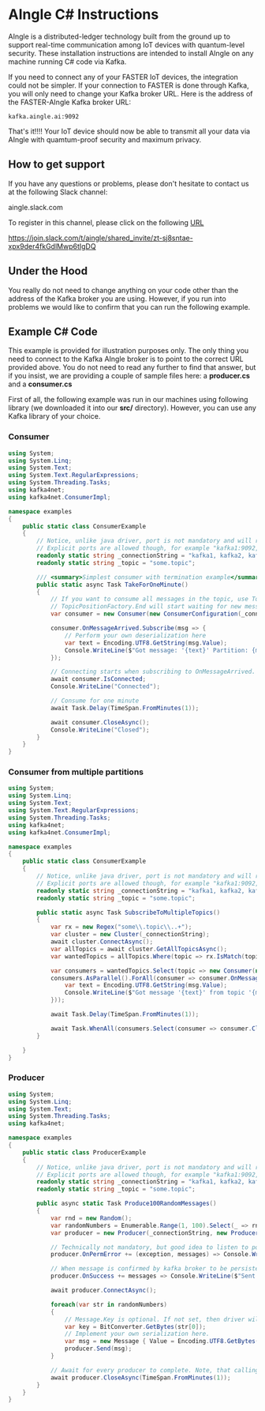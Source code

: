 AIngle C#  Instructions
=========

AIngle is a distributed-ledger technology built from the ground up to support real-time communication among IoT devices with quantum-level security. These installation instructions are intended to install AIngle on any machine running C# code via Kafka.

If you need to connect any of your FASTER IoT devices, the integration could not be simpler. If your connection to FASTER is done through Kafka, you will only need to change your Kafka broker URL. Here is the address of the FASTER-AIngle Kafka broker URL:

```
kafka.aingle.ai:9092
```

That's it!!!! Your IoT device should now be able to transmit all your data via AIngle with quamtum-proof security and maximum privacy.

## How to get support

If you have any questions or problems, please don't hesitate to contact us at the following Slack channel:

aingle.slack.com

To register in this channel, please click on the following [URL](https://join.slack.com/t/aingle/shared_invite/zt-sj8sntae-xpx9der4fkGdlMwp6tIgDQ)

https://join.slack.com/t/aingle/shared_invite/zt-sj8sntae-xpx9der4fkGdlMwp6tIgDQ

## Under the Hood

You really do not need to change anything on your code other than the address of the Kafka broker you are using. However, if you run into problems we would like to confirm that you can run the following example.

## Example C# Code

This example is provided for illustration purposes only. The only thing you need to connect to the Kafka AIngle broker is to point to the correct URL provided above. You do not need to read any further to find that answer, but if you insist, we are providing a couple of sample files here: a **producer.cs** and a **consumer.cs**

First of all, the following example was run in our machines using following library (we downloaded it into our **src/** directory). However, you can use any Kafka library of your choice.

### Consumer

```C#
using System;
using System.Linq;
using System.Text;
using System.Text.RegularExpressions;
using System.Threading.Tasks;
using kafka4net;
using kafka4net.ConsumerImpl;

namespace examples
{
    public static class ConsumerExample
    {
        // Notice, unlike java driver, port is not mandatory and will resolve to default value 9092.
        // Explicit ports are allowed though, for example "kafka1:9092, kafka2:9093, kafka3:9094"
        readonly static string _connectionString = "kafka1, kafka2, kafka3";
        readonly static string _topic = "some.topic";

        /// <summary>Simplest consumer with termination example</summary>
        public static async Task TakeForOneMinute()
        {
            // If you want to consume all messages in the topic, use TopicPositionFactory.Start
            // TopicPositionFactory.End will start waiting for new messages starting from the moment of subscription
            var consumer = new Consumer(new ConsumerConfiguration(_connectionString, _topic, new StartPositionTopicEnd()));

            consumer.OnMessageArrived.Subscribe(msg => {
                // Perform your own deserialization here
                var text = Encoding.UTF8.GetString(msg.Value);
                Console.WriteLine($"Got message: '{text}' Partition: {msg.Partition} Offset: {msg.Offset} Lag: {msg.HighWaterMarkOffset - msg.Offset}");
            });

            // Connecting starts when subscribing to OnMessageArrived. If you need to know when connection is actually one, wait for IsConnected task completion
            await consumer.IsConnected;
            Console.WriteLine("Connected");

            // Consume for one minute
            await Task.Delay(TimeSpan.FromMinutes(1));

            await consumer.CloseAsync();
            Console.WriteLine("Closed");
        }
    }
}
```



### Consumer from multiple partitions

```C#
using System;
using System.Linq;
using System.Text;
using System.Text.RegularExpressions;
using System.Threading.Tasks;
using kafka4net;
using kafka4net.ConsumerImpl;

namespace examples
{
    public static class ConsumerExample
    {
        // Notice, unlike java driver, port is not mandatory and will resolve to default value 9092.
        // Explicit ports are allowed though, for example "kafka1:9092, kafka2:9093, kafka3:9094"
        readonly static string _connectionString = "kafka1, kafka2, kafka3";
        readonly static string _topic = "some.topic";

        public static async Task SubscribeToMultipleTopics()
        {
            var rx = new Regex("some\\.topic\\..+");
            var cluster = new Cluster(_connectionString);
            await cluster.ConnectAsync();
            var allTopics = await cluster.GetAllTopicsAsync();
            var wantedTopics = allTopics.Where(topic => rx.IsMatch(topic)).ToArray();

            var consumers = wantedTopics.Select(topic => new Consumer(new ConsumerConfiguration(_connectionString, topic, new StartPositionTopicEnd()))).ToArray();
            consumers.AsParallel().ForAll(consumer => consumer.OnMessageArrived.Subscribe(msg => {
                var text = Encoding.UTF8.GetString(msg.Value);
                Console.WriteLine($"Got message '{text}' from topic '{msg.Topic}' partition {msg.Partition} offset {msg.Offset}");
            }));

            await Task.Delay(TimeSpan.FromMinutes(1));

            await Task.WhenAll(consumers.Select(consumer => consumer.CloseAsync()));
        }

    }
}
```

### Producer
```C#
using System;
using System.Linq;
using System.Text;
using System.Threading.Tasks;
using kafka4net;

namespace examples
{
    public static class ProducerExample
    {
        // Notice, unlike java driver, port is not mandatory and will resolve to default value 9092.
        // Explicit ports are allowed though, for example "kafka1:9092, kafka2:9093, kafka3:9094"
        readonly static string _connectionString = "kafka1, kafka2, kafka3";
        readonly static string _topic = "some.topic";

        public async static Task Produce100RandomMessages()
        {
            var rnd = new Random();
            var randomNumbers = Enumerable.Range(1, 100).Select(_ => rnd.Next().ToString());
            var producer = new Producer(_connectionString, new ProducerConfiguration(_topic));

            // Technically not mandatory, but good idea to listen to possible errors and act accordingly to your application requirements
            producer.OnPermError += (exception, messages) => Console.WriteLine($"Failed to write {messages.Length} because of {exception.Message}");

            // When message is confirmed by kafka broker to be persisted, OnSuccess is called. Can be used if upstream requires acknowlegement for extra reliability.
            producer.OnSuccess += messages => Console.WriteLine($"Sent {messages.Length} messages");

            await producer.ConnectAsync();

            foreach(var str in randomNumbers)
            {
                // Message.Key is optional. If not set, then driver will partition messages at random. In this case, for sake of example, partition by 1st character of the string
                var key = BitConverter.GetBytes(str[0]);
                // Implement your own serialization here.
                var msg = new Message { Value = Encoding.UTF8.GetBytes(str),  Key = key};
                producer.Send(msg);
            }

            // Await for every producer to complete. Note, that calling CloseAsync is safe: all bessages currently in buffers will be awaited until flushed.
            await producer.CloseAsync(TimeSpan.FromMinutes(1));
        }
    }
}
```